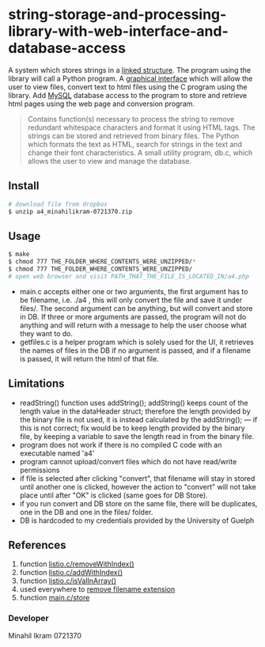 # string-storage-and-processing-library-with-web-interface-and-database-access

A system which stores strings in a [linked structure](https://en.wikipedia.org/wiki/Linked_data_structure). The program using the library will call a Python program. A [graphical interface](https://en.wikipedia.org/wiki/Graphical_user_interface) which will allow the user to view files, convert text to html files using the C program using the library. Add [MySQL](https://en.wikipedia.org/wiki/MySQL) database access to the program to store and retrieve html pages using the web page and conversion program.

> Contains function(s) necessary to process the string to remove redundant whitespace characters and format it using HTML tags. The strings can be stored and retrieved from binary files. The Python which formats the text as HTML, search for strings in the text and change their font characteristics. A small utility program, db.c, which allows the user to view and manage the database.

## Install

```sh
# download file from dropbox
$ unzip a4_minahilikram-0721370.zip
```

## Usage

```sh
$ make
$ chmod 777 THE_FOLDER_WHERE_CONTENTS_WERE_UNZIPPED/*
$ chmod 777 THE_FOLDER_WHERE_CONTENTS_WERE_UNZIPPED/
# open web browser and visit PATH_THAT_THE_FILE_IS_LOCATED_IN/a4.php
```
- main.c accepts either one or two arguments, the first argument has to be filename, i.e. ./a4 <filename>, this will only convert the file and save it under files/. The second argument can be anything, but will convert and store in DB. If three or more arguments are passed, the program will not do anything and will return with a message to help the user choose what they want to do.
- getfiles.c is a helper program which is solely used for the UI, it retrieves the names of files in the DB if no argument is passed, and if a filename is passed, it will return the html of that file.

## Limitations

- readString() function uses addString(); addString() keeps count of the length value in the dataHeader struct; therefore the length provided by the binary file is not used, it is instead calculated by the addString(); &mdash; if this is not correct; fix would be to keep length provided by the binary file, by keeping a variable to save the length read in from the binary file.
- program does not work if there is no compiled C code with an executable named 'a4'
- program cannot upload/convert files which do not have read/write permissions
- if file is selected after clicking "convert", that filename will stay in stored until another one is clicked, however the action to "convert" will not take place until after "OK" is clicked (same goes for DB Store).
- if you run convert and DB store on the same file, there will be duplicates, one in the DB and one in the files/ folder.
- DB is hardcoded to my credentials provided by the University of Guelph

## References

1. function [listio.c/removeWithIndex()](http://stackoverflow.com/a/5457657/6175388)
2. function [listio.c/addWithIndex()](http://stackoverflow.com/a/2016015/6175388)
3. function [listio.c/isValInArray()](http://stackoverflow.com/a/15102018/6175388)
4. used everywhere to [remove filename extension](http://stackoverflow.com/a/2736841)
5. function [main.c/store](http://stackoverflow.com/a/174552)

### Developer

Minahil Ikram 0721370

